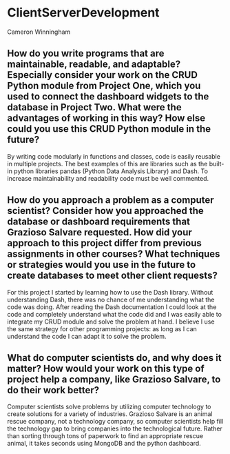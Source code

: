 # ClientServerDevelopment
Cameron Winningham

## How do you write programs that are maintainable, readable, and adaptable? Especially consider your work on the CRUD Python module from Project One, which you used to connect the dashboard widgets to the database in Project Two. What were the advantages of working in this way? How else could you use this CRUD Python module in the future?

By writing code modularly in functions and classes, code is easily reusable in multiple projects. The best examples of this are libraries such as the built-in python libraries pandas (Python Data Analysis Library) and Dash. To increase maintainability and readability code must be well commented.

## How do you approach a problem as a computer scientist? Consider how you approached the database or dashboard requirements that Grazioso Salvare requested. How did your approach to this project differ from previous assignments in other courses? What techniques or strategies would you use in the future to create databases to meet other client requests?

For this project I started by learning how to use the Dash library. Without understanding Dash, there was no chance of me understanding what the code was doing. After reading the Dash documentation I could look at the code and completely understand what the code did and I was easily able to integrate my CRUD module and solve the problem at hand. I believe I use the same strategy for other programming projects: as long as I can understand the code I can adapt it to solve the problem.

## What do computer scientists do, and why does it matter? How would your work on this type of project help a company, like Grazioso Salvare, to do their work better?

Computer scientists solve problems by utilizing computer technology to create solutions for a variety of industries. Grazioso Salvare is an animal rescue company, not a technology company, so computer scientists help fill the technology gap to bring companies into the technological future. Rather than sorting through tons of paperwork to find an appropriate rescue animal, it takes seconds using MongoDB and the python dashboard.
